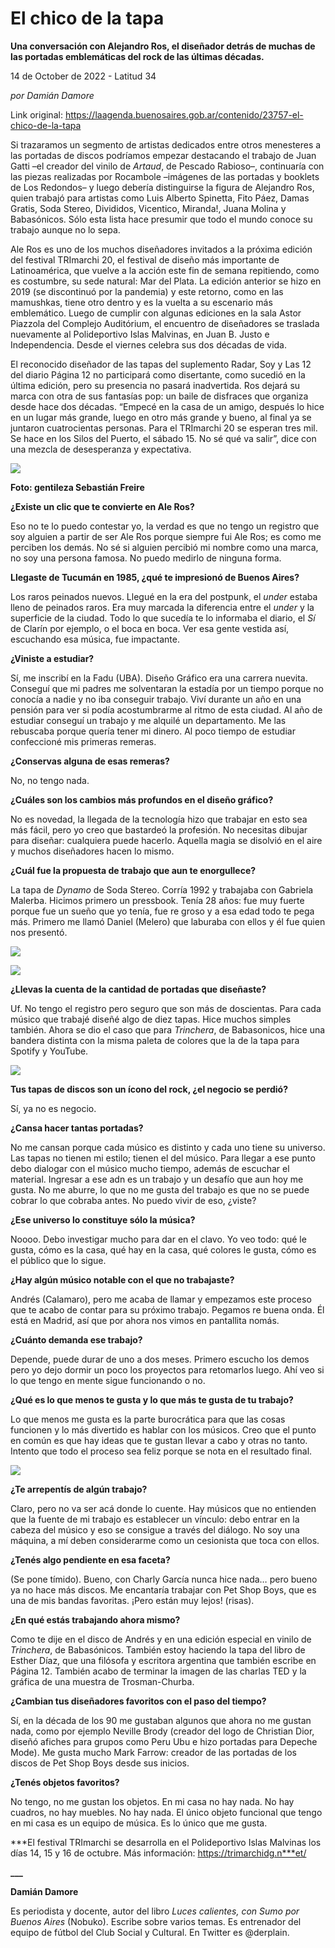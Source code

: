 # El chico de la tapa

**Una conversación con Alejandro Ros, el diseñador detrás de muchas de las portadas emblemáticas del rock de las últimas décadas.**

14 de October de 2022 - Latitud 34

_por Damián Damore_

Link original: https://laagenda.buenosaires.gob.ar/contenido/23757-el-chico-de-la-tapa



Si trazaramos un segmento de artistas dedicados entre otros menesteres a las portadas de discos podríamos empezar destacando el trabajo de Juan Gatti –el creador del vinilo de *Artaud*, de Pescado Rabioso–, continuaría con las piezas realizadas por Rocambole –imágenes de las portadas y booklets de Los Redondos– y luego debería distinguirse la figura de Alejandro Ros, quien trabajó para artistas como Luis Alberto Spinetta, Fito Páez, Damas Gratis, Soda Stereo, Divididos, Vicentico, Miranda!, Juana Molina y Babasónicos. Sólo esta lista hace presumir que todo el mundo conoce su trabajo aunque no lo sepa.




Ale Ros es uno de los muchos diseñadores invitados a la próxima edición del festival TRImarchi 20, el festival de diseño más importante de Latinoamérica, que vuelve a la acción este fin de semana repitiendo, como es costumbre, su sede natural: Mar del Plata. La edición anterior se hizo en 2019 (se discontinuó por la pandemia) y este retorno, como en las mamushkas, tiene otro dentro y es la vuelta a su escenario más emblemático. Luego de cumplir con algunas ediciones en la sala Astor Piazzola del Complejo Auditórium, el encuentro de diseñadores se traslada nuevamente al Polideportivo Islas Malvinas, en Juan B. Justo e Independencia. Desde el viernes celebra sus dos décadas de vida.




El reconocido diseñador de las tapas del suplemento Radar, Soy y Las 12 del diario Página 12 no participará como disertante, como sucedió en la última edición, pero su presencia no pasará inadvertida. Ros dejará su marca con otra de sus fantasías pop: un baile de disfraces que organiza desde hace dos décadas. “Empecé en la casa de un amigo, después lo hice en un lugar más grande, luego en otro más grande y bueno, al final ya se juntaron cuatrocientas personas. Para el TRImarchi 20 se esperan tres mil. Se hace en los Silos del Puerto, el sábado 15. No sé qué va salir”, dice con una mezcla de desesperanza y expectativa.




![](https://cdn.feater.me/files/images/571858/3468239c-9ce2-4928-a769-62f20d4f6387.jpg)




**Foto: gentileza Sebastián Freire**




**¿Existe un clic que te convierte en Ale Ros?**




Eso no te lo puedo contestar yo, la verdad es que no tengo un registro que soy alguien a partir de ser Ale Ros porque siempre fui Ale Ros; es como me perciben los demás. No sé si alguien percibió mi nombre como una marca, no soy una persona famosa. No puedo medirlo de ninguna forma.




**Llegaste de Tucumán en 1985, ¿qué te impresionó de Buenos Aires?**




Los raros peinados nuevos. Llegué en la era del postpunk, el *under* estaba lleno de peinados raros. Era muy marcada la diferencia entre el *under* y la superficie de la ciudad. Todo lo que sucedía te lo informaba el diario, el *Sí* de Clarín por ejemplo, o el boca en boca. Ver esa gente vestida así, escuchando esa música, fue impactante.




**¿Viniste a estudiar?**




Sí, me inscribí en la Fadu (UBA). Diseño Gráfico era una carrera nuevita. Conseguí que mi padres me solventaran la estadía por un tiempo porque no conocía a nadie y no iba conseguir trabajo. Viví durante un año en una pensión para ver si podía acostumbrarme al ritmo de esta ciudad. Al año de estudiar conseguí un trabajo y me alquilé un departamento. Me las rebuscaba porque quería tener mi dinero. Al poco tiempo de estudiar confeccioné mis primeras remeras.




**¿Conservas alguna de esas remeras?**




No, no tengo nada.




**¿Cuáles son los cambios más profundos en el diseño gráfico?**




No es novedad, la llegada de la tecnología hizo que trabajar en esto sea más fácil, pero yo creo que bastardeó la profesión. No necesitas dibujar para diseñar: cualquiera puede hacerlo. Aquella magia se disolvió en el aire y muchos diseñadores hacen lo mismo.




**¿Cuál fue la propuesta de trabajo que aun te enorgullece?**




La tapa de *Dynamo* de Soda Stereo. Corría 1992 y trabajaba con Gabriela Malerba. Hicimos primero un pressbook. Tenía 28 años: fue muy fuerte porque fue un sueño que yo tenía, fue re groso y a esa edad todo te pega más. Primero me llamó Daniel (Melero) que laburaba con ellos y él fue quien nos presentó.




![](https://cdn.feater.me/files/images/571879/56d70a62-07b2-4b24-921f-89911e8abed9.jfif)




![](https://cdn.feater.me/files/images/571892/049abb1b-f644-433c-9c40-5f2ca3720d9c.jpg)




**¿Llevas la cuenta de la cantidad de portadas que diseñaste?**




Uf. No tengo el registro pero seguro que son más de doscientas. Para cada músico que trabajé diseñé algo de diez tapas. Hice muchos simples también. Ahora se dio el caso que para *Trinchera*, de Babasonicos, hice una bandera distinta con la misma paleta de colores que la de la tapa para Spotify y YouTube.




![](https://cdn.feater.me/files/images/571894/8b630f9d-0bca-4a80-8ae3-c67e70de5e55.jpg)




**Tus tapas de discos son un ícono del rock, ¿el negocio se perdió?**




Sí, ya no es negocio.




**¿Cansa hacer tantas portadas?**




No me cansan porque cada músico es distinto y cada uno tiene su universo. Las tapas no tienen mi estilo; tienen el del músico. Para llegar a ese punto debo dialogar con el músico mucho tiempo, además de escuchar el material. Ingresar a ese adn es un trabajo y un desafío que aun hoy me gusta. No me aburre, lo que no me gusta del trabajo es que no se puede cobrar lo que cobraba antes. No puedo vivir de eso, ¿viste?




**¿Ese universo lo constituye sólo la música?**




Noooo. Debo investigar mucho para dar en el clavo. Yo veo todo: qué le gusta, cómo es la casa, qué hay en la casa, qué colores le gusta, cómo es el público que lo sigue.




**¿Hay algún músico notable con el que no trabajaste?**




Andrés (Calamaro), pero me acaba de llamar y empezamos este proceso que te acabo de contar para su próximo trabajo. Pegamos re buena onda. Él está en Madrid, así que por ahora nos vimos en pantallita nomás.




**¿Cuánto demanda ese trabajo?**




Depende, puede durar de uno a dos meses. Primero escucho los demos pero yo dejo dormir un poco los proyectos para retomarlos luego. Ahí veo si lo que tengo en mente sigue funcionando o no.




**¿Qué es lo que menos te gusta y lo que más te gusta de tu trabajo?**




Lo que menos me gusta es la parte burocrática para que las cosas funcionen y lo más divertido es hablar con los músicos. Creo que el punto en común es que hay ideas que te gustan llevar a cabo y otras no tanto. Intento que todo el proceso sea feliz porque se nota en el resultado final.




![](https://cdn.feater.me/files/images/571896/0e6d12c2-e139-425e-9624-779e759bd731.png)




**¿Te arrepentís de algún trabajo?**




Claro, pero no va ser acá donde lo cuente. Hay músicos que no entienden que la fuente de mi trabajo es establecer un vínculo: debo entrar en la cabeza del músico y eso se consigue a través del diálogo. No soy una máquina, a mí deben considerarme como un cesionista que toca con ellos.




**¿Tenés algo pendiente en esa faceta?**




(Se pone tímido). Bueno, con Charly García nunca hice nada… pero bueno ya no hace más discos. Me encantaría trabajar con Pet Shop Boys, que es una de mis bandas favoritas. ¡Pero están muy lejos! (risas).




**¿En qué estás trabajando ahora mismo?**




Como te dije en el disco de Andrés y en una edición especial en vinilo de *Trinchera*, de Babasónicos. También estoy haciendo la tapa del libro de Esther Díaz, que una filósofa y escritora argentina que también escribe en Página 12. También acabo de terminar la imagen de las charlas TED y la gráfica de una muestra de Trosman-Churba.




**¿Cambian tus diseñadores favoritos con el paso del tiempo?**




Sí, en la década de los 90 me gustaban algunos que ahora no me gustan nada, como por ejemplo Neville Brody (creador del logo de Christian Dior, diseñó afiches para grupos como Peru Ubu e hizo portadas para Depeche Mode). Me gusta mucho Mark Farrow: creador de las portadas de los discos de Pet Shop Boys desde sus inicios.




**¿Tenés objetos favoritos?**




No tengo, no me gustan los objetos. En mi casa no hay nada. No hay cuadros, no hay muebles. No hay nada. El único objeto funcional que tengo en mi casa es un equipo de música. Es lo único que me gusta.




***El festival TRImarchi se desarrolla en el Polideportivo Islas Malvinas los días 14, 15 y 16 de octubre. Más información: https://trimarchidg.n***et/




**\_\_\_**




**Damián Damore**




Es periodista y docente, autor del libro *Luces calientes, con Sumo por Buenos Aires* (Nobuko). Escribe sobre varios temas. Es entrenador del equipo de fútbol del Club Social y Cultural. En Twitter es @derplain.



